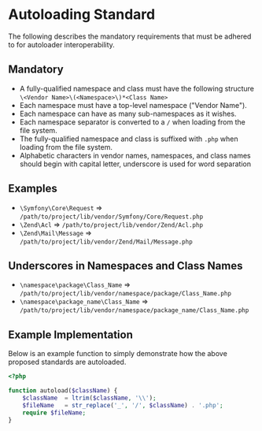 Autoloading Standard
====================

The following describes the mandatory requirements that must be adhered to for autoloader interoperability.

Mandatory
---------

* A fully-qualified namespace and class must have the following structure `\<Vendor Name>\(<Namespace>\)*<Class Name>`
* Each namespace must have a top-level namespace ("Vendor Name").
* Each namespace can have as many sub-namespaces as it wishes.
* Each namespace separator is converted to a `/` when loading from the file system.
* The fully-qualified namespace and class is suffixed with `.php` when loading from the file system.
* Alphabetic characters in vendor names, namespaces, and class names should begin with capital letter, underscore is used for word separation

Examples
--------

* `\Symfony\Core\Request` => `/path/to/project/lib/vendor/Symfony/Core/Request.php`
* `\Zend\Acl` => `/path/to/project/lib/vendor/Zend/Acl.php`
* `\Zend\Mail\Message` => `/path/to/project/lib/vendor/Zend/Mail/Message.php`

Underscores in Namespaces and Class Names
-----------------------------------------

* `\namespace\package\Class_Name` => `/path/to/project/lib/vendor/namespace/package/Class_Name.php`
* `\namespace\package_name\Class_Name` => `/path/to/project/lib/vendor/namespace/package_name/Class_Name.php`

Example Implementation
----------------------

Below is an example function to simply demonstrate how the above proposed standards are autoloaded.

```php
<?php

function autoload($className) {
    $className	= ltrim($className, '\\');
    $fileName	= str_replace('_', '/', $className) . '.php';
    require $fileName;
}
```
